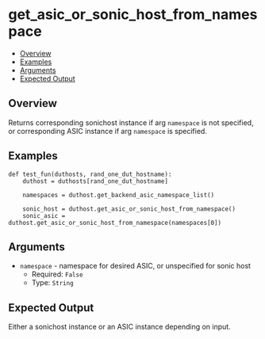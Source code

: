 # get_asic_or_sonic_host_from_namespace

- [Overview](#overview)
- [Examples](#examples)
- [Arguments](#arguments)
- [Expected Output](#expected-output)

## Overview
Returns corresponding sonichost instance if arg `namespace` is not specified, or corresponding ASIC instance if arg `namespace` is specified.

## Examples
```
def test_fun(duthosts, rand_one_dut_hostname):
    duthost = duthosts[rand_one_dut_hostname]

    namespaces = duthost.get_backend_asic_namespace_list()

    sonic_host = duthost.get_asic_or_sonic_host_from_namespace()
    sonic_asic = duthost.get_asic_or_sonic_host_from_namespace(namespaces[0])
```

## Arguments
- `namespace` - namespace for desired ASIC, or unspecified for sonic host
    - Required: `False`
    - Type: `String`

## Expected Output
Either a sonichost instance or an ASIC instance depending on input.